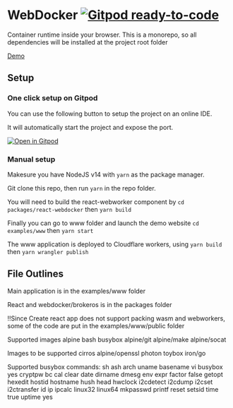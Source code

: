 # WebDocker [![Gitpod ready-to-code](https://img.shields.io/badge/Gitpod-ready--to--code-blue?logo=gitpod)](https://gitpod.io/#https://github.com/TomatoSong/WebDocker)

Container runtime inside your browser.
This is a monorepo, so all dependencies will be installed at the project root folder

[Demo](https://webdocker.org)

## Setup

### One click setup on Gitpod

You can use the following button to setup the project on an online IDE.

It will automatically start the project and expose the port.

[![Open in Gitpod](https://gitpod.io/button/open-in-gitpod.svg)](https://gitpod.io/from-referrer/)

### Manual setup

Makesure you have NodeJS v14 with `yarn` as the package manager. 

Git clone this repo, then run `yarn` in the repo folder.

You will need to build the react-webworker component by `cd packages/react-webdocker` then `yarn build`

Finally you can go to www folder and launch the demo website `cd examples/www` then `yarn start`

The www application is deployed to Cloudflare workers, using `yarn build` then `yarn wrangler publish`

## File Outlines

Main application is in the examples/www folder

React and webdocker/brokeros is in the packages folder

!!Since Create react app does not support packing wasm and webworkers, some of the code are put in the examples/www/public folder



Supported images
alpine
bash
busybox
alpine/git
alpine/make
alpine/socat

Images to be supported
cirros
alpine/openssl
photon
toybox
iron/go


Supported busybox commands:
sh
ash
arch
uname
basename
vi
busybox
yes
cryptpw
bc
cal
clear
date
dirname
dmesg
env
expr
factor
false
getopt
hexedit
hostid
hostname
hush
head
hwclock
i2cdetect
i2cdump
i2cset
i2ctransfer
id
ip
ipcalc
linux32
linux64
mkpasswd
printf
reset
setsid
time
true
uptime
yes
